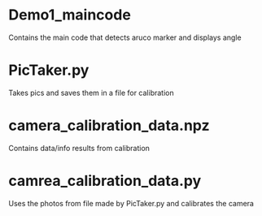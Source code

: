 # Demo1_maincode
Contains the main code that detects aruco marker and displays angle

# PicTaker.py
Takes pics and saves them in a file for calibration

# camera_calibration_data.npz
Contains data/info results from calibration

# camrea_calibration_data.py
Uses the photos from file made by PicTaker.py and calibrates the camera
